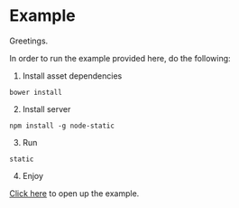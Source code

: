 Example
=======

Greetings.

In order to run the example provided here, do the following:

1. Install asset dependencies

`bower install`

2. Install server

`npm install -g node-static`

3. Run

`static`

4. Enjoy

[Click here](http://127.0.0.1:8080) to open up the example.
